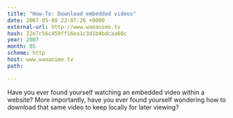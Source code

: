 ```yaml
---
title: "How-To: Download embedded videos"
date: 2007-05-08 22:07:26 +0000
external-url: http://www.waoanime.tv
hash: 22e7c56c459ff16ea1c3d1b4bdcaa60c
year: 2007
month: 05
scheme: http
host: www.waoanime.tv
path: 

---
```


Have you ever found yourself watching an embedded video within a website? More importantly, have you ever found yourself wondering how to download that same video to keep locally for later viewing?
